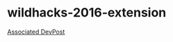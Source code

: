 # wildhacks-2016-extension 


[Associated DevPost](https://devpost.com/software/cookie-jar-y9mui3)

